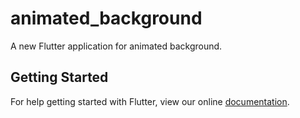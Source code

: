 # animated_background

A new Flutter application for animated background.

## Getting Started

For help getting started with Flutter, view our online
[documentation](https://flutter.io/).
